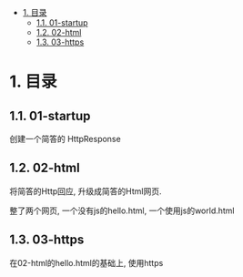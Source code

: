- [1. 目录](#1-目录)
  - [1.1. 01-startup](#11-01-startup)
  - [1.2. 02-html](#12-02-html)
  - [1.3. 03-https](#13-03-https)

# 1. 目录

## 1.1. 01-startup

创建一个简答的 HttpResponse

## 1.2. 02-html

将简答的Http回应, 升级成简答的Html网页.

整了两个网页, 一个没有js的hello.html, 一个使用js的world.html

## 1.3. 03-https

在02-html的hello.html的基础上, 使用https